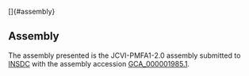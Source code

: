 []{#assembly}

Assembly
--------

The assembly presented is the JCVI-PMFA1-2.0 assembly submitted to
[INSDC](http://www.insdc.org) with the assembly accession
[GCA\_000001985.1](http://www.ebi.ac.uk/ena/data/view/GCA_000001985.1).
